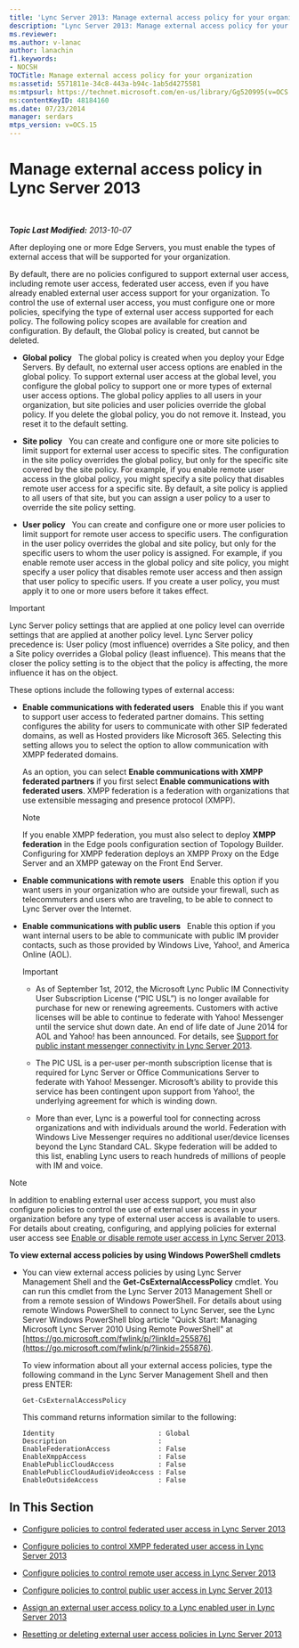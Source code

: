 ```yaml
---
title: 'Lync Server 2013: Manage external access policy for your organization'
description: "Lync Server 2013: Manage external access policy for your organization."
ms.reviewer: 
ms.author: v-lanac
author: lanachin
f1.keywords:
- NOCSH
TOCTitle: Manage external access policy for your organization
ms:assetid: 5571811e-34c8-443a-b94c-1ab5d4275581
ms:mtpsurl: https://technet.microsoft.com/en-us/library/Gg520995(v=OCS.15)
ms:contentKeyID: 48184160
ms.date: 07/23/2014
manager: serdars
mtps_version: v=OCS.15
---
```


# Manage external access policy in Lync Server 2013

<div data-xmlns="http://www.w3.org/1999/xhtml">

<div class="topic" data-xmlns="http://www.w3.org/1999/xhtml" data-msxsl="urn:schemas-microsoft-com:xslt" data-cs="https://msdn.microsoft.com/">

<div data-asp="https://msdn2.microsoft.com/asp">



</div>

<div id="mainSection">

<div id="mainBody">

<span> </span>

_**Topic Last Modified:** 2013-10-07_

After deploying one or more Edge Servers, you must enable the types of external access that will be supported for your organization.

By default, there are no policies configured to support external user access, including remote user access, federated user access, even if you have already enabled external user access support for your organization. To control the use of external user access, you must configure one or more policies, specifying the type of external user access supported for each policy. The following policy scopes are available for creation and configuration. By default, the Global policy is created, but cannot be deleted.

  - **Global policy**   The global policy is created when you deploy your Edge Servers. By default, no external user access options are enabled in the global policy. To support external user access at the global level, you configure the global policy to support one or more types of external user access options. The global policy applies to all users in your organization, but site policies and user policies override the global policy. If you delete the global policy, you do not remove it. Instead, you reset it to the default setting.

  - **Site policy**   You can create and configure one or more site policies to limit support for external user access to specific sites. The configuration in the site policy overrides the global policy, but only for the specific site covered by the site policy. For example, if you enable remote user access in the global policy, you might specify a site policy that disables remote user access for a specific site. By default, a site policy is applied to all users of that site, but you can assign a user policy to a user to override the site policy setting.

  - **User policy**   You can create and configure one or more user policies to limit support for remote user access to specific users. The configuration in the user policy overrides the global and site policy, but only for the specific users to whom the user policy is assigned. For example, if you enable remote user access in the global policy and site policy, you might specify a user policy that disables remote user access and then assign that user policy to specific users. If you create a user policy, you must apply it to one or more users before it takes effect.

<div>


> [!IMPORTANT]  
> Lync Server policy settings that are applied at one policy level can override settings that are applied at another policy level. Lync Server policy precedence is: User policy (most influence) overrides a Site policy, and then a Site policy overrides a Global policy (least influence). This means that the closer the policy setting is to the object that the policy is affecting, the more influence it has on the object.



</div>

These options include the following types of external access:

  - **Enable communications with federated users**   Enable this if you want to support user access to federated partner domains. This setting configures the ability for users to communicate with other SIP federated domains, as well as Hosted providers like Microsoft 365. Selecting this setting allows you to select the option to allow communication with XMPP federated domains.
    
    As an option, you can select **Enable communications with XMPP federated partners** if you first select **Enable communications with federated users**. XMPP federation is a federation with organizations that use extensible messaging and presence protocol (XMPP).
    
    <div>
    

    > [!NOTE]  
    > If you enable XMPP federation, you must also select to deploy <STRONG>XMPP federation</STRONG> in the Edge pools configuration section of Topology Builder. Configuring for XMPP federation deploys an XMPP Proxy on the Edge Server and an XMPP gateway on the Front End Server.

    
    </div>

  - **Enable communications with remote users**   Enable this option if you want users in your organization who are outside your firewall, such as telecommuters and users who are traveling, to be able to connect to Lync Server over the Internet.

  - **Enable communications with public users**   Enable this option if you want internal users to be able to communicate with public IM provider contacts, such as those provided by Windows Live, Yahoo\!, and America Online (AOL).
    
    <div>
    

    > [!IMPORTANT]  
    > <UL>
    > <LI>
    > <P>As of September 1st, 2012, the Microsoft Lync Public IM Connectivity User Subscription License (“PIC USL”) is no longer available for purchase for new or renewing agreements. Customers with active licenses will be able to continue to federate with Yahoo! Messenger until the service shut down date. An end of life date of June 2014 for AOL and Yahoo! has been announced. For details, see <A href="lync-server-2013-support-for-public-instant-messenger-connectivity.md">Support for public instant messenger connectivity in Lync Server 2013</A>.</P>
    > <LI>
    > <P>The PIC USL is a per-user per-month subscription license that is required for Lync Server or Office Communications Server to federate with Yahoo! Messenger. Microsoft’s ability to provide this service has been contingent upon support from Yahoo!, the underlying agreement for which is winding down.</P>
    > <LI>
    > <P>More than ever, Lync is a powerful tool for connecting across organizations and with individuals around the world. Federation with Windows Live Messenger requires no additional user/device licenses beyond the Lync Standard CAL. Skype federation will be added to this list, enabling Lync users to reach hundreds of millions of people with IM and voice.</P></LI></UL>

    
    </div>

<div>


> [!NOTE]  
> In addition to enabling external user access support, you must also configure policies to control the use of external user access in your organization before any type of external user access is available to users. For details about creating, configuring, and applying policies for external user access see <A href="lync-server-2013-enable-or-disable-remote-user-access.md">Enable or disable remote user access in Lync Server 2013</A>.



</div>

**To view external access policies by using Windows PowerShell cmdlets**

  - You can view external access policies by using Lync Server Management Shell and the **Get-CsExternalAccessPolicy** cmdlet. You can run this cmdlet from the Lync Server 2013 Management Shell or from a remote session of Windows PowerShell. For details about using remote Windows PowerShell to connect to Lync Server, see the Lync Server Windows PowerShell blog article "Quick Start: Managing Microsoft Lync Server 2010 Using Remote PowerShell" at [https://go.microsoft.com/fwlink/p/?linkId=255876](https://go.microsoft.com/fwlink/p/?linkid=255876).
    
    To view information about all your external access policies, type the following command in the Lync Server Management Shell and then press ENTER:
    
        Get-CsExternalAccessPolicy
    
    This command returns information similar to the following:
    
        Identity                          : Global
        Description                       :
        EnableFederationAccess            : False
        EnableXmppAccess                  : False
        EnablePublicCloudAccess           : False
        EnablePublicCloudAudioVideoAccess : False
        EnableOutsideAccess               : False

<div>

## In This Section

  - [Configure policies to control federated user access in Lync Server 2013](lync-server-2013-configure-policies-to-control-federated-user-access.md)

  - [Configure policies to control XMPP federated user access in Lync Server 2013](lync-server-2013-configure-policies-to-control-xmpp-federated-user-access.md)

  - [Configure policies to control remote user access in Lync Server 2013](lync-server-2013-configure-policies-to-control-remote-user-access.md)

  - [Configure policies to control public user access in Lync Server 2013](lync-server-2013-configure-policies-to-control-public-user-access.md)

  - [Assign an external user access policy to a Lync enabled user in Lync Server 2013](lync-server-2013-assign-an-external-user-access-policy-to-a-lync-enabled-user.md)

  - [Resetting or deleting external user access policies in Lync Server 2013](lync-server-2013-resetting-or-deleting-external-user-access-policies.md)

</div>

</div>

<span> </span>

</div>

</div>

</div>


